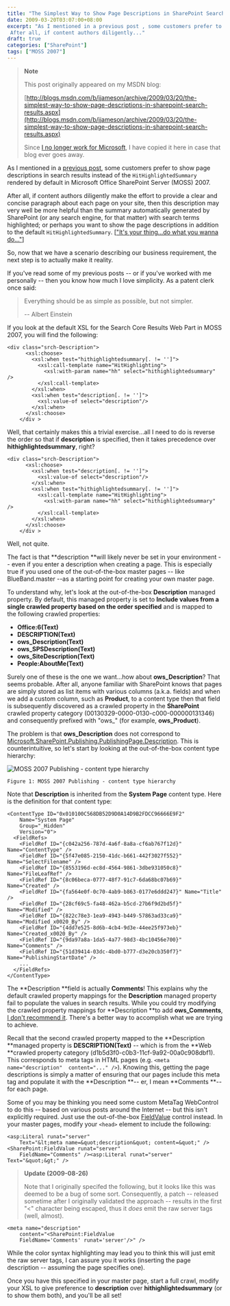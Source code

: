 ```yaml
---
title: "The Simplest Way to Show Page Descriptions in SharePoint Search Results"
date: 2009-03-20T03:07:00+08:00
excerpt: "As I mentioned in a previous post , some customers prefer to show page descriptions in search results instead of the HitHighlightedSummary rendered by default in Microsoft Office SharePoint Server (MOSS) 2007. 
 After all, if content authors diligently..."
draft: true
categories: ["SharePoint"]
tags: ["MOSS 2007"]
---
```


> **Note**
> 
> 
> 	This post originally appeared on my MSDN blog:  
>   
> 
> 
> [http://blogs.msdn.com/b/jjameson/archive/2009/03/20/the-simplest-way-to-show-page-descriptions-in-sharepoint-search-results.aspx](http://blogs.msdn.com/b/jjameson/archive/2009/03/20/the-simplest-way-to-show-page-descriptions-in-sharepoint-search-results.aspx)
> 
> 
> Since
> 	[I no longer work for Microsoft](/blog/jjameson/2011/09/02/last-day-with-microsoft), I have copied it here in case that blog 
> 	ever goes away.


As I mentioned in a [previous post](/blog/jjameson/2009/03/19/argumentnullexception-with-optional-publishingpage-description-property-with-some-thoughts-on-breaking-the-build-too), some customers prefer to show page descriptions in search results  instead of the `HitHighlightedSummary` rendered by default in Microsoft  Office SharePoint Server (MOSS) 2007.

After all, if content authors diligently make the effort to provide a clear and  concise paragraph about each page on your site, then this description may very well  be more helpful than the summary automatically generated by SharePoint (or any search  engine, for that matter) with search terms highlighted; or perhaps you want to show  the page descriptions in addition to the default `HitHighlightedSummary`.  [["It's your thing...do what 
you wanna do..."](http://www.youtube.com/watch?v=2v2-DSKx3Eg)]

So, now that we have a scenario describing our business requirement, the next  step is to actually make it reality.

If you've read some of my previous posts -- or if you've worked with me personally  -- then you know how much I love simplicity. As a patent clerk once said:


> Everything should be as simple as possible, but not simpler.
> 
> 
> 	-- Albert Einstein


If you look at the default XSL for the Search Core Results Web Part in MOSS 2007,  you will find the following:



    <div class="srch-Description">
          <xsl:choose>
            <xsl:when test="hithighlightedsummary[. != '']">
              <xsl:call-template name="HitHighlighting">
                <xsl:with-param name="hh" select="hithighlightedsummary" />
              </xsl:call-template>
            </xsl:when>
            <xsl:when test="description[. != '']">
              <xsl:value-of select="description"/>
            </xsl:when>
          </xsl:choose>
        </div >



Well, that certainly makes this a trivial exercise...all I need to do is reverse  the order so that if **description** is specified, then it takes precedence  over **hithighlightedsummary**, right?



    <div class="srch-Description">
          <xsl:choose>
            <xsl:when test="description[. != '']">
              <xsl:value-of select="description"/>
            </xsl:when>
            <xsl:when test="hithighlightedsummary[. != '']">
              <xsl:call-template name="HitHighlighting">
                <xsl:with-param name="hh" select="hithighlightedsummary" />
              </xsl:call-template>
            </xsl:when>
          </xsl:choose>
        </div >



Well, not quite.

The fact is that **description **will likely never be set in your  environment -- even if you enter a description when creating a page. This is especially  true if you used one of the out-of-the-box master pages -- like BlueBand.master  --as a starting point for creating your own master page.

To understand why, let's look at the out-of-the-box **Description**  managed property. By default, this managed property is set to **Include values 
from a single crawled property based on the order specified** and is mapped  to the following crawled properties:

- **Office:6(Text)**
- **DESCRIPTION(Text)**
- **ows\_Description(Text)**
- **ows\_SPSDescription(Text)**
- **ows\_SiteDescription(Text)**
- **People:AboutMe(Text)**


Surely one of these is the one we want...how about **ows\_Description**?  That seems probable. After all, anyone familiar with SharePoint knows that pages  are simply stored as list items with various columns (a.k.a. fields) and when we  add a custom column, such as **Product**, to a content type then that  field is subsequently discovered as a crawled property in the **SharePoint**  crawled property category (00130329-0000-0130-c000-000000131346) and consequently  prefixed with "ows\_" (for example, **ows\_Product**).

The problem is that **ows\_Description** does not correspond to [Microsoft.SharePoint.Publishing.PublishingPage.Description](http://msdn.microsoft.com/en-us/library/microsoft.sharepoint.publishing.publishingpage.description.aspx). This is counterintuitive,  so let's start by looking at the out-of-the-box content type hierarchy:

![MOSS 2007 Publishing - content type hierarchy](https://www.technologytoolbox.com/blog/images/www_technologytoolbox_com/blog/jjameson/9/o_MOSS%202007%20Publishing%20Content%20Type%20Hierarchy.png)
	Figure 1: MOSS 2007 Publishing - content type hierarchy


Note that **Description** is inherited from the **System Page**  content type. Here is the definition for that content type:



    <ContentType ID="0x010100C568DB52D9D0A14D9B2FDCC96666E9F2"
        Name="System Page"
        Group="_Hidden"
        Version="0">
      <FieldRefs>
        <FieldRef ID="{c042a256-787d-4a6f-8a8a-cf6ab767f12d}" Name="ContentType" />
        <FieldRef ID="{5f47e085-2150-41dc-b661-442f3027f552}" Name="SelectFilename" />
        <FieldRef ID="{8553196d-ec8d-4564-9861-3dbe931050c8}" Name="FileLeafRef" />
        <FieldRef ID="{8c06beca-0777-48f7-91c7-6da68bc07b69}" Name="Created" />
        <FieldRef ID="{fa564e0f-0c70-4ab9-b863-0177e6ddd247}" Name="Title" />
        <FieldRef ID="{28cf69c5-fa48-462a-b5cd-27b6f9d2bd5f}" Name="Modified" />
        <FieldRef ID="{822c78e3-1ea9-4943-b449-57863ad33ca9}" Name="Modified_x0020_By" />
        <FieldRef ID="{4dd7e525-8d6b-4cb4-9d3e-44ee25f973eb}" Name="Created_x0020_By" />
        <FieldRef ID="{9da97a8a-1da5-4a77-98d3-4bc10456e700}" Name="Comments" />
        <FieldRef ID="{51d39414-03dc-4bd0-b777-d3e20cb350f7}" Name="PublishingStartDate" />
        ...
      </FieldRefs>
    </ContentType>



The **Description **field is actually **Comments**!  This explains why the default crawled property mappings for the **Description**  managed property fail to populate the values in search results. While you could  try modifying the crawled property mappings for **Description **to  add **ows\_Comments**, [I don't recommend it](/blog/jjameson/2009/03/05/excluding-various-sharepoint-items-from-search-results-on-internet-facing-moss-sites). There's a better way to accomplish what we are trying  to achieve.

Recall that the second crawled property mapped to the **Description**managed property is **DESCRIPTION(Text)** -- which is from  the **Web **crawled property category (d1b5d3f0-c0b3-11cf-9a92-00a0c908dbf1).  This corresponds to meta tags in HTML pages (e.g. `<meta name="description" 
content="..." />`). Knowing this, getting the page descriptions is simply  a matter of ensuring that our pages include this meta tag and populate it with the **Description **-- er, I mean **Comments **-- for each  page.

Some of you may be thinking you need some custom MetaTag WebControl to do this  -- based on various posts around the Internet -- but this isn't explicitly required.  Just use the out-of-the-box [FieldValue](http://msdn.microsoft.com/en-us/library/microsoft.sharepoint.webcontrols.fieldvalue.aspx) control instead. In your master pages, modify your `<head>`  element to include the following:



    <asp:Literal runat="server"
        Text="&lt;meta name=&quot;description&quot; content=&quot;" /><SharePoint:FieldValue runat="server"
        FieldName="Comments" /><asp:Literal runat="server" Text="&quot;&gt;" />




> **Update (2009-08-26)**
> 
> 
> 	Note that I originally specifed the following, but it looks like this was 
> 	deemed to be a bug of some sort. Consequently, a patch -- released sometime 
> 	after I originally validated the approach -- results in the first "&lt;" 
> 	character being escaped, thus it *does* emit the raw server tags 
> 	(well, almost).




    <meta name="description"        
        content="<SharePoint:FieldValue
        FieldName='Comments' runat='server'/>" />



While the color syntax highlighting may  lead you to think this will just emit the raw server tags, I can assure you it works  (inserting the page description -- assuming the page specifies one).

Once you have this specified in your master page, start a full crawl, modify  your XSL to give preference to **description** over **hithighlightedsummary**  (or to show them both), and you'll be all set!

